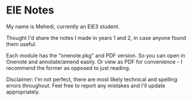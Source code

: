 # EIE Notes

My name is Mehedi, currently an EIE3 student.

Thought I'd share the notes I made in years 1 and 2, in case anyone found them useful.

Each module has the "onenote.pkg" and PDF version. So you can open in Onenote and annotate/amend easily. Or view as PDF for convenience - I recommend the former as opposed to just reading.

Disclaimer: I'm not perfect, there are most likely technical and spelling errors throughout. Feel free to report any mistakes and I'll update appropriately.
